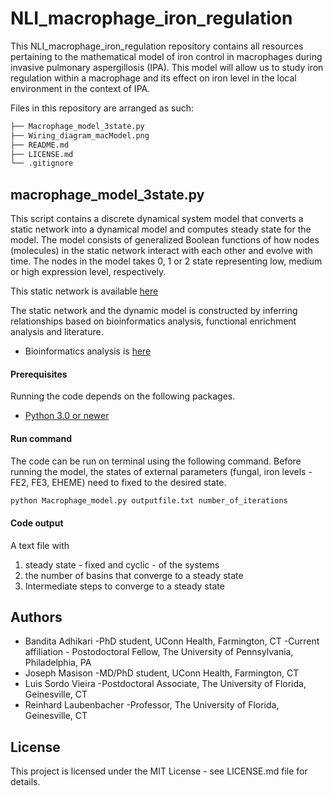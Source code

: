 # NLI_macrophage_iron_regulation

This NLI_macrophage_iron_regulation repository contains all resources pertaining to the mathematical model of iron control in macrophages during invasive pulmonary aspergillosis (IPA). This model will allow us to study iron regulation within a macrophage and its effect on iron level in the local environment in the context of IPA.

Files in this repository are arranged as such:

```bash
├── Macrophage_model_3state.py
├── Wiring_diagram_macModel.png
├── README.md
├── LICENSE.md
└── .gitignore
```

## macrophage_model_3state.py
This script contains a discrete dynamical system model that converts a static network into a dynamical model and computes steady state for the model. The model consists of generalized Boolean functions of how nodes (molecules) in the static network interact with each other and evolve with time.  The nodes in the model takes  0, 1 or 2 state representing low, medium or high expression level, respectively. 

This static network is available [here](https://github.com/NutritionalLungImmunity/NLI_macrophage_iron_regulation/blob/master/Wiring_diagram_macModel.png)

The static network and the dynamic model is constructed by inferring relationships based on bioinformatics analysis, functional enrichment analysis and literature.

* Bioinformatics analysis is [here](https://github.com/NutritionalLungImmunity/NLI_response_to_Aspergillus_fumigatus_omics_data_analysis/tree/master/Macrophage_Data_Analysis)

#### Prerequisites

Running the code depends on the following packages.
* [Python 3.0 or newer](https://www.python.org/downloads/)

#### Run command
The code can be run on terminal using the following command. Before running the model, the states of external parameters (fungal, iron levels - FE2, FE3, EHEME) need to fixed to the desired state.

```bash
python Macrophage_model.py outputfile.txt number_of_iterations
```
#### Code output
A text file with 
1. steady state - fixed and cyclic - of the systems
2. the number of basins that converge to a steady state
3. Intermediate steps to converge to a steady state

## Authors
* Bandita Adhikari
-PhD student, UConn Health, Farmington, CT
-Current affiliation - Postodoctoral Fellow, The University of Pennsylvania, Philadelphia, PA
* Joseph Masison
-MD/PhD student, UConn Health, Farmington, CT
* Luis Sordo Vieira
-Postdoctoral Associate, The University of Florida, Geinesville, CT
* Reinhard Laubenbacher
-Professor, The University of Florida, Geinesville, CT

## License
This project is licensed under the MIT License - see LICENSE.md file for details.
